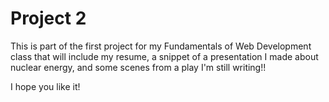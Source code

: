 # Project 2
This is part of the first project for my Fundamentals of Web Development class that will include my resume, a snippet of a presentation I made about nuclear energy, and some scenes from a play I'm still writing!!

I hope you like it!
